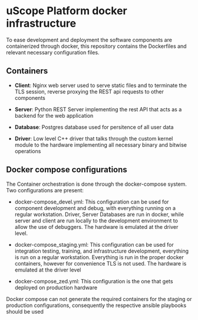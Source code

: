 # uScope Platform docker infrastructure

To ease development and deployment the software components are containerized through docker, this repository contains the Dockerfiles and relevant necessary configuration files.

## Containers

- **Client**: Nginx web server used to serve static files and to terminate the TLS session, reverse proxying the REST api requests to other components

- **Server**: Python REST Server implementing the rest API that acts as a backend for the web application

- **Database**: Postgres database used for persitence of all user data

- **Driver**: Low level C++ driver that talks through the custom kernel module to the hardware implementing all necessary binary and bitwise operations

## Docker compose configurations

The Container orchestration is done through the docker-compose system. Two configurations are present:

- docker-compose_devel.yml:  This configuration can be used for component development and debug, with everything running on a regular workstation. Driver, Server Databases are run in docker, while server and client are run locally to the development environment to allow the use of debuggers. The hardware is emulated at the driver level.

- docker-compose_staging.yml: This configuration can be used for integration testing, training, and infrastructure development, everything is run on a regular workstation. Everything is run in the proper docker containers, however for convenience TLS is not used. The hardware is emulated at the driver level

- docker-compose_zed.yml: This configuration is the one that gets deployed on production hardware

Docker compose can not generate the required containers for the staging or production configurations, consequently the respective ansible playbooks should be used